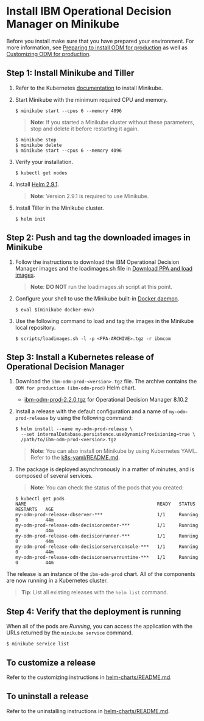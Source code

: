 # Install IBM Operational Decision Manager on Minikube

Before you install make sure that you have prepared your environment. For more information, see [Preparing to install ODM for production](https://www.ibm.com/support/knowledgecenter/SSYHZ8_19.0.x/com.ibm.dba.install/k8s_topics/tsk_preparing_odmk8s.html) as well as [Customizing ODM for production](https://www.ibm.com/support/knowledgecenter/SSYHZ8_19.0.x/com.ibm.dba.install/k8s_topics/tsk_install_odm.html).

## Step 1: Install Minikube and Tiller

1. Refer to the Kubernetes [documentation](https://kubernetes.io/docs/setup/minikube/#installation) to install Minikube.

2. Start Minikube with the minimum required CPU and memory.

   ```console
   $ minikube start --cpus 6 --memory 4096
   ```

   > **Note**: If you started a Minikube cluster without these parameters, stop and delete it before restarting it again.
   ```console
   $ minikube stop
   $ minikube delete
   $ minikube start --cpus 6 --memory 4096
   ```

3. Verify your installation.

   ```console
   $ kubectl get nodes
   ```

4. Install [Helm 2.9.1](https://github.com/helm/helm/releases/tag/v2.9.1).

   > **Note**: Version 2.9.1 is required to use Minikube.

5. Install Tiller in the Minikube cluster.

   ```console
   $ helm init
   ```

## Step 2: Push and tag the downloaded images in Minikube

1. Follow the instructions to download the IBM Operational Decision Manager images and the loadimages.sh file in [Download PPA and load images](../../README.md#step-2-download-a-product-package-from-ppa-and-load-the-images).

   > **Note**: **DO NOT** run the loadimages.sh script at this point.

2. Configure your shell to use the Minikube built-in [Docker daemon](https://kubernetes.io/docs/setup/minikube/#use-local-images-by-re-using-the-docker-daemon).

   ```console
   $ eval $(minikube docker-env)
   ```

3. Use the following command to load and tag the images in the Minikube local repository.

   ```console
   $ scripts/loadimages.sh -l -p <PPA-ARCHIVE>.tgz -r ibmcom
   ```

## Step 3: Install a Kubernetes release of Operational Decision Manager

1. Download the `ibm-odm-prod-<version>.tgz` file. The archive contains the `ODM for production (ibm-odm-prod)` Helm chart.
   - [ibm-odm-prod-2.2.0.tgz](../helm-chartsibm-odm-prod-2.2.0.tgz) for Operational Decision Manager 8.10.2

2. Install a release with the default configuration and a name of `my-odm-prod-release` by using the following command:

   ```console
   $ helm install --name my-odm-prod-release \
     --set internalDatabase.persistence.useDynamicProvisioning=true \
     /path/to/ibm-odm-prod-<version>.tgz
   ```

   > **Note**: You can also install on Minikube by using Kubernetes YAML. Refer to the [k8s-yaml/README.md](../k8s-yaml/README.md).

3. The package is deployed asynchronously in a matter of minutes, and is composed of several services.

   > **Note**: You can check the status of the pods that you created:
   ```console
   $ kubectl get pods
   NAME                                                READY   STATUS    RESTARTS   AGE
   my-odm-prod-release-dbserver-***                    1/1     Running   0          44m
   my-odm-prod-release-odm-decisioncenter-***          1/1     Running   0          44m
   my-odm-prod-release-odm-decisionrunner-***          1/1     Running   0          44m
   my-odm-prod-release-odm-decisionserverconsole-***   1/1     Running   0          44m
   my-odm-prod-release-odm-decisionserverruntime-***   1/1     Running   0          44m
   ```

The release is an instance of the `ibm-odm-prod` chart. All of the components are now running in a Kubernetes cluster.

> **Tip**: List all existing releases with the `helm list` command.


## Step 4: Verify that the deployment is running

When all of the pods are *Running*, you can access the application with the URLs returned by the `minikube service` command.

```console
$ minikube service list
```

## To customize a release

Refer to the customizing instructions in [helm-charts/README.md](../helm-charts/README.md#customize-a-kubernetes-release-of-operational-decision-manager).

## To uninstall a release

Refer to the uninstalling instructions in [helm-charts/README.md](../helm-charts/README.md#uninstall-a-kubernetes-release-of-operational-decision-manager).
